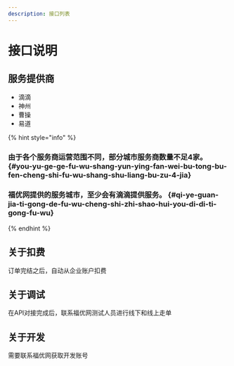 ```yaml
---
description: 接口列表
---
```


# 接口说明

## 服务提供商

* 滴滴
* 神州
* 曹操
* 易道

{% hint style="info" %}
### 由于各个服务商运营范围不同，部分城市服务商数量不足4家。 {#you-yu-ge-ge-fu-wu-shang-yun-ying-fan-wei-bu-tong-bu-fen-cheng-shi-fu-wu-shang-shu-liang-bu-zu-4-jia}

### 福优网提供的服务城市，至少会有滴滴提供服务。 {#qi-ye-guan-jia-ti-gong-de-fu-wu-cheng-shi-zhi-shao-hui-you-di-di-ti-gong-fu-wu}
{% endhint %}

## 关于扣费

订单完结之后，自动从企业账户扣费

## 关于调试

在API对接完成后，联系福优网测试人员进行线下和线上走单

## 关于开发

需要联系福优网获取开发账号

